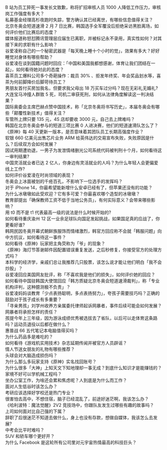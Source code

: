 B 站为员工猝死一事发长文致歉，称将扩招审核人员 1000 人降低工作压力，审核岗工作强度有多大？  
私募基金经理高杉夜跑时失踪，警方确认其已经离世，有哪些信息值得关注？  
北京冬奥会短道速滑 2 月 7 日比赛，韩国选手全军覆没后拒绝采访黑脸离场，如何评价他们比赛后的态度？  
媒体报道称怒怼腾讯管理层应届生已离职，并被标记永不录用，真实性如何？对其接下来的求职有什么影响？  
谷爱凌称自己的一个秘密武器是「每天晚上睡十个小时的觉」，效果有多大？好好睡觉对身体有哪些帮助？  
谷爱凌在谈到国籍问题时回应：「中国和美国我都想感谢，体育让我们团结在一起」，如何看待她对此的态度？  
喜茶员工爆料公司多个奇葩操作：裁员 30% 、拒发年终奖、年会奖品划水等，喜茶为何前脚降价后脚苛待员工？  
男朋友首付买房加我名，但要求我父母出 18 万买车过分吗？现在无彩礼无婚礼?  
大连宝马冲撞人群致 5 死，司机二审获死刑，如何从法律角度解读这一判决结果？  
国际奥委会主席巴赫点赞中国技术，称「北京冬奥将书写历史」，本届冬奥会有哪些「颠覆性新技术」值得关注？  
车管所上牌只要 135 元，4S 店却要收 3000 元，自己去上牌难吗？  
韩国在北京冬奥会参与的短道三项比赛 0 人进决赛，他们的短道速滑队怎么了？  
《原神》每 40 天更新一版本，是否意味着其团队员工长期高强度作业？  
软银 660 亿美元出售芯片业务 ARM 给英伟达的交易宣布失败，失败原因是什么？后续双方会如何发展？  
因试用期遭劝退，一男子为发泄情绪删光公司系统代码被判刑十个月，如何看待这一审判结果?  
中国灵活就业者已达 2 亿人，你身边有灵活就业的人吗？为什么年轻人会更偏爱线上工作?  
如何评价谷爱凌在时尚领域的表现？  
冬奥会上冰面被划的千疮百孔，不影响下一位选手的发挥吗？  
对于 iPhone 14，你最希望能新增什么安卓已经有了，但苹果还没有的功能？  
为什么冰墩墩如此受欢迎？它有多可爱？你最喜欢哪个造型的冰墩墩？  
教育部提出「确保教师工资不低于当地公务员」，有何实际意义？会带来哪些影响？  
用 t0 而不是 t1 代表最高一级的说法是什么时候开始的?  
如何看待重庆渝州 12 区一业余足球队向国足发起挑战，如果国足真的应战了，你更看好谁?  
韩网民因冬奥开幕式朝鲜族服饰而情绪激烈，韩官方回应称不会就「韩服问题」向中方抗议，如何看待这一事件？  
如何看待《原神》玩家把主角荧称为「爷」的现象？  
《原神》海灯节答谢邮件因配置错误重复发送，之后秒修复，你接受官方的处理方式吗？  
本科学的经济学，亲戚们总让我推荐几只股票，该怎么说才能让他们明白「我不会炒股」？  
谷爱凌回应美国网友批评，称「不喜欢我是他们的损失」，如何评价她的回应？  
如何看待中国驻韩国大使馆回应「韩方质疑北京冬奥会短道速滑裁判」，称「专业机构评判，这种臆测极不负责」？  
谷爱凌妈妈谈教育「少点表扬聪明，多点表扬努力」，夸孩子需要技巧吗？正确的鼓励对于孩子成长有多重要？  
「寻亲男孩」刘学州收养方亲属委托律师起诉网暴者，事件后续可能会如何发展？网暴者将承担怎样的责任？  
孩提今年上三年级，因为游泳成绩优秀被选拔去了省队，以后可以走体育这条路吗？运动员退役以后都在做什么？  
惠普战 66 五代笔记本电脑值得买吗？  
为什么药品多是难吃的？  
如何看待《游戏机实用技术》杂志延期传闻并被官方人员辟谣？  
情人节送女朋友的礼物有哪些推荐？  
头球会对大脑造成损伤吗？  
为什么那么多玩家支持《原神》实名找回账号？  
为什么很多「大神」上知天文下知地理却一事无成？到底什么知识才是能赚钱的？  
家境不好可以学机械工程吗？  
坐办公室工作，为啥还会累和焦虑呢？人到底是为什么而工作？  
面对人生低谷时该怎么办？  
考研应该选择好学校还是热门专业？  
很害怕去高中，不想住宿，脑子已经混乱了，前途好迷茫啊，我该怎么办？  
《哈利波特：魔法觉醒》2V2 竞技场中，你跟队友发生过哪些有趣的故事吗？  
上司如何面对比自己强的下属？  
辞职了后很迷茫不知道去做什么，身上也没有存款，想做自媒体，我该怎么去发展?  
中考会比平时难吗？  
SUV 和轿车哪个更好开？  
为什么 Facebook 是这轮所有公司里对元宇宙热情最高的科技巨头？  
